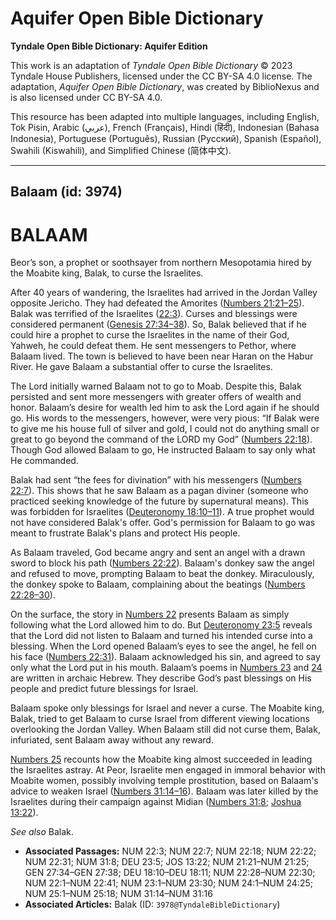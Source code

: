 # Aquifer Open Bible Dictionary

**Tyndale Open Bible Dictionary: Aquifer Edition**

This work is an adaptation of *Tyndale Open Bible Dictionary* © 2023 Tyndale House Publishers, licensed under the CC BY\-SA 4\.0 license. The adaptation, *Aquifer Open Bible Dictionary*, was created by BiblioNexus and is also licensed under CC BY\-SA 4\.0\.

This resource has been adapted into multiple languages, including English, Tok Pisin, Arabic (عربي), French (Français), Hindi (हिंदी), Indonesian (Bahasa Indonesia), Portuguese (Português), Russian (Русский), Spanish (Español), Swahili (Kiswahili), and Simplified Chinese (简体中文).



--------------------------------

## Balaam (id: 3974)

BALAAM
======

Beor’s son, a prophet or soothsayer from northern Mesopotamia hired by the Moabite king, Balak, to curse the Israelites. 

After 40 years of wandering, the Israelites had arrived in the Jordan Valley opposite Jericho. They had defeated the Amorites ([Numbers 21:21](https://ref.ly/Num21:21-Num21:25)[–](https://ref.ly/Num21:21-Num21:25)[25](https://ref.ly/Num21:21-Num21:25)). Balak was terrified of the Israelites ([22:3](https://ref.ly/Num22:3)). Curses and blessings were considered permanent ([Genesis 27:34](https://ref.ly/Gen27:34-Gen27:38)[–](https://ref.ly/Gen27:34-Gen27:38)[38](https://ref.ly/Gen27:34-Gen27:38)). So, Balak believed that if he could hire a prophet to curse the Israelites in the name of their God, Yahweh, he could defeat them. He sent messengers to Pethor, where Balaam lived. The town is believed to have been near Haran on the Habur River. He gave Balaam a substantial offer to curse the Israelites.

The Lord initially warned Balaam not to go to Moab. Despite this, Balak persisted and sent more messengers with greater offers of wealth and honor. Balaam’s desire for wealth led him to ask the Lord again if he should go. His words to the messengers, however, were very pious: “If Balak were to give me his house full of silver and gold, I could not do anything small or great to go beyond the command of the LORD my God” ([Numbers 22:18](https://ref.ly/Num22:18)). Though God allowed Balaam to go, He instructed Balaam to say only what He commanded.

Balak had sent “the fees for divination” with his messengers ([Numbers 22:7](https://ref.ly/Num22:7)). This shows that he saw Balaam as a pagan diviner (someone who practiced seeking knowledge of the future by supernatural means). This was forbidden for Israelites ([Deuteronomy 18:10](https://ref.ly/Deut18:10-Deut18:11)[–](https://ref.ly/Deut18:10-Deut18:11)[11](https://ref.ly/Deut18:10-Deut18:11)). A true prophet would not have considered Balak's offer. God's permission for Balaam to go was meant to frustrate Balak's plans and protect His people.

As Balaam traveled, God became angry and sent an angel with a drawn sword to block his path ([Numbers 22:22](https://ref.ly/Num22:22)). Balaam's donkey saw the angel and refused to move, prompting Balaam to beat the donkey. Miraculously, the donkey spoke to Balaam, complaining about the beatings ([Numbers 22:28](https://ref.ly/Num22:28-Num22:30)[–](https://ref.ly/Num22:28-Num22:30)[30](https://ref.ly/Num22:28-Num22:30)).

On the surface, the story in [Numbers 22](https://ref.ly/Num22:1-Num22:41) presents Balaam as simply following what the Lord allowed him to do. But [Deuteronomy 23:5](https://ref.ly/Deut23:5) reveals that the Lord did not listen to Balaam and turned his intended curse into a blessing. When the Lord opened Balaam’s eyes to see the angel, he fell on his face ([Numbers 22:31](https://ref.ly/Num22:31)). Balaam acknowledged his sin, and agreed to say only what the Lord put in his mouth. Balaam’s poems in [Numbers 23](https://ref.ly/Num23:1-Num23:30) and [24](https://ref.ly/Num24:1-Num24:25) are written in archaic Hebrew. They describe God’s past blessings on His people and predict future blessings for Israel.

Balaam spoke only blessings for Israel and never a curse. The Moabite king, Balak, tried to get Balaam to curse Israel from different viewing locations overlooking the Jordan Valley. When Balaam still did not curse them, Balak, infuriated, sent Balaam away without any reward.

[Numbers 25](https://ref.ly/Num25:1-Num25:18) recounts how the Moabite king almost succeeded in leading the Israelites astray. At Peor, Israelite men engaged in immoral behavior with Moabite women, possibly involving temple prostitution, based on Balaam's advice to weaken Israel ([Numbers 31:14](https://ref.ly/Num31:14-Num31:16)[–](https://ref.ly/Num31:14-Num31:16)[16](https://ref.ly/Num31:14-Num31:16)). Balaam was later killed by the Israelites during their campaign against Midian ([Numbers 31:8](https://ref.ly/Num31:8); [Joshua 13:22](https://ref.ly/Josh13:22)).

*See also* Balak.

* **Associated Passages:** NUM 22:3; NUM 22:7; NUM 22:18; NUM 22:22; NUM 22:31; NUM 31:8; DEU 23:5; JOS 13:22; NUM 21:21–NUM 21:25; GEN 27:34–GEN 27:38; DEU 18:10–DEU 18:11; NUM 22:28–NUM 22:30; NUM 22:1–NUM 22:41; NUM 23:1–NUM 23:30; NUM 24:1–NUM 24:25; NUM 25:1–NUM 25:18; NUM 31:14–NUM 31:16
* **Associated Articles:** Balak (ID: `3978@TyndaleBibleDictionary`)

